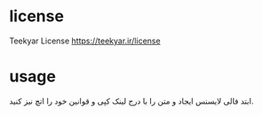 # license
Teekyar License
https://teekyar.ir/license
# usage
ابتد فالی لایسنس ایجاد و متن را با درج لینک کپی و قوانین خود را اتچ نیز کنید.
